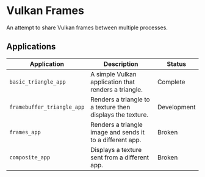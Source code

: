 # Vulkan Frames

An attempt to share Vulkan frames between multiple processes.

## Applications

| Application                | Description                                                | Status      |
|----------------------------|------------------------------------------------------------|-------------|
| `basic_triangle_app`       | A simple Vulkan application that renders a triangle.       | Complete    |
| `framebuffer_triangle_app` | Renders a triangle to a texture then displays the texture. | Development |
| `frames_app`               | Renders a triangle image and sends it to a different app.  | Broken      |
| `composite_app`            | Displays a texture sent from a different app.              | Broken      |
